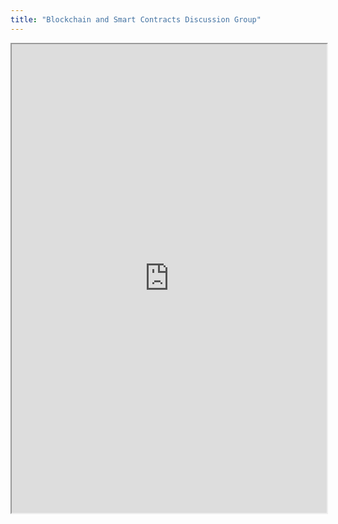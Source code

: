 ```yaml
---
title: "Blockchain and Smart Contracts Discussion Group"
---
```



<iframe height="750" width="100%" src="https://ewelton.github.io/ktest/wiki.html#Blockchain%20and%20Smart%20Contracts%20Discussion%20Group"></iframe>
